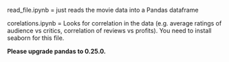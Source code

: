 read_file.ipynb = just reads the movie data into a Pandas dataframe

corelations.ipynb = Looks for correlation in the data (e.g. average ratings of audience vs critics, correlation of reviews vs profits). You need to install seaborn
for this file.

**Please upgrade pandas to 0.25.0.**